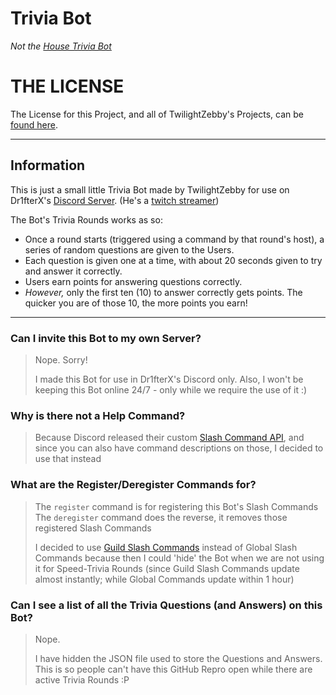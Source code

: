 # Trivia Bot
*Not the [House Trivia Bot](https://github.com/TwilightZebby/HouseTriviaBot)*

# THE LICENSE
The License for this Project, and all of TwilightZebby's Projects, can be [found here](https://github.com/TwilightZebby/license/blob/main/license.md).

---

## Information

This is just a small little Trivia Bot made by TwilightZebby for use on Dr1fterX's [Discord Server](https://discord.gg/URH5E34FZf). (He's a [twitch streamer](https://twitch.tv/Dr1fterX))

The Bot's Trivia Rounds works as so:

* Once a round starts (triggered using a command by that round's host), a series of random questions are given to the Users.
* Each question is given one at a time, with about 20 seconds given to try and answer it correctly.
* Users earn points for answering questions correctly.
* *However,* only the first ten (10) to answer correctly gets points. The quicker you are of those 10, the more points you earn!

---

### Can I invite this Bot to my own Server?
> Nope. Sorry!
> 
> I made this Bot for use in Dr1fterX's Discord only. Also, I won't be keeping this Bot online 24/7 - only while we require the use of it :)


### Why is there not a Help Command?
> Because Discord released their custom [Slash Command API](https://discord.com/developers/docs/interactions/slash-commands), and since you can also have command descriptions on those, I decided to use that instead


### What are the Register/Deregister Commands for?
> The `register` command is for registering this Bot's Slash Commands
> The `deregister` command does the reverse, it removes those registered Slash Commands
>
> I decided to use [Guild Slash Commands](https://discord.com/developers/docs/interactions/slash-commands#registering-a-command) instead of Global Slash Commands because then I could 'hide' the Bot when we are not using it for Speed-Trivia Rounds (since Guild Slash Commands update almost instantly; while Global Commands update within 1 hour)


### Can I see a list of all the Trivia Questions (and Answers) on this Bot?
> Nope.
> 
> I have hidden the JSON file used to store the Questions and Answers. This is so people can't have this GitHub Repro open while there are active Trivia Rounds :P
